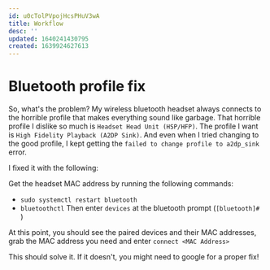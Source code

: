 ```yaml
---
id: u0cTolPVpojHcsPHuV3wA
title: Workflow
desc: ''
updated: 1640241430795
created: 1639924627613
---
```


# Bluetooth profile fix

So, what's the problem?
My wireless bluetooth headset always connects to the horrible profile that makes
everything sound like garbage.
That horrible profile I dislike so much is `Headset Head Unit (HSP/HFP)`.
The profile I want is `High Fidelity Playback (A2DP Sink)`.
And even when I tried changing to the good profile, I kept getting the `failed
to change profile to a2dp_sink` error.

I fixed it with the following:

Get the headset MAC address by running the following commands:
-  `sudo systemctl restart bluetooth`
-  `bluetoothctl`
Then enter `devices` at the bluetooth prompt (`[bluetooth]# `)

At this point, you should see the paired devices and their MAC addresses, grab
the MAC address you need and enter `connect <MAC Address>`

This should solve it. If it doesn't, you might need to google for a proper fix!
